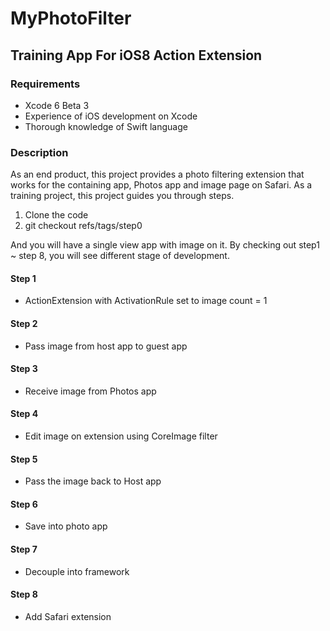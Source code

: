 MyPhotoFilter
=============

## Training App For iOS8 Action Extension

### Requirements
* Xcode 6 Beta 3
* Experience of iOS development on Xcode
* Thorough knowledge of Swift language

### Description
As an end product, this project provides a photo filtering extension that works for the containing app, Photos app and image page on Safari. 
As a training project, this project guides you through steps. 

1. Clone the code 
2. git checkout refs/tags/step0

And you will have a single view app with image on it. By checking out step1 ~ step 8, you will see different stage of development.

#### Step 1
* ActionExtension with ActivationRule set to image count = 1

#### Step 2
* Pass image from host app to guest app

#### Step 3
* Receive image from Photos app

#### Step 4
* Edit image on extension using CoreImage filter

#### Step 5
* Pass the image back to Host app

#### Step 6
* Save into photo app

#### Step 7
* Decouple into framework

#### Step 8
* Add Safari extension




